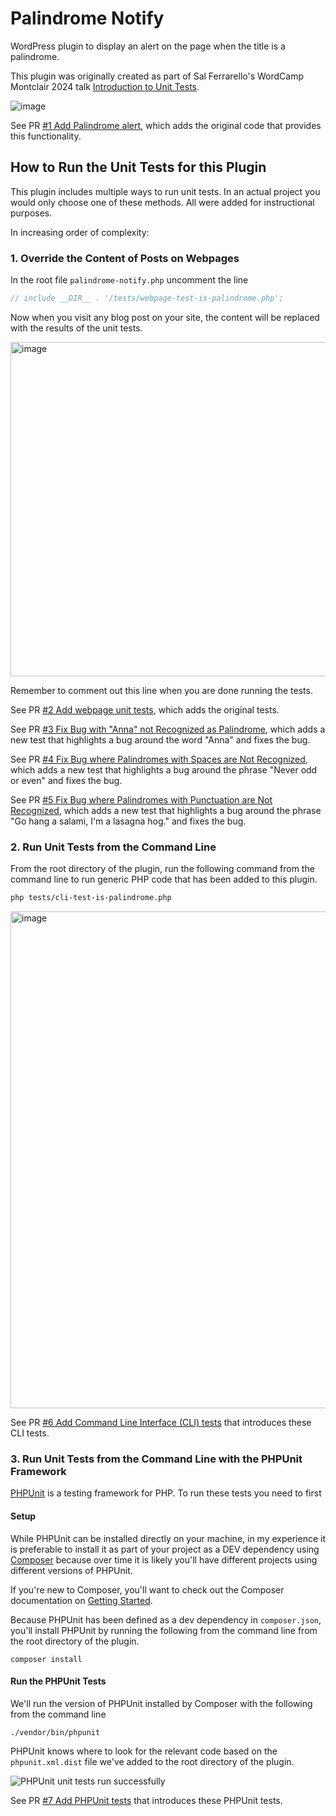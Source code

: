 # Palindrome Notify

WordPress plugin to display an alert on the page when the title is a palindrome.

This plugin was originally created as part of Sal Ferrarello's WordCamp Montclair 2024 talk [Introduction to Unit Tests](https://montclair.wordcamp.org/2024/session/introduction-to-unit-tests/).

![image](https://github.com/salcode/palindrome-notify/assets/5194588/b5753b3a-38fb-4fa2-83dd-e72a9a2db2ad)

See PR [#1 Add Palindrome alert](https://github.com/salcode/palindrome-notify/pull/1), which adds the original code that provides this functionality.

## How to Run the Unit Tests for this Plugin

This plugin includes multiple ways to run unit tests. In an actual project you would only choose one of these methods. All were added for instructional purposes.

In increasing order of complexity:

### 1. Override the Content of Posts on Webpages

In the root file `palindrome-notify.php` uncomment the line

```php
// include __DIR__ . '/tests/webpage-test-is-palindrome.php';
```

Now when you visit any blog post on your site, the content will be replaced with the results of the unit tests.

<img width="535" alt="image" src="https://github.com/salcode/palindrome-notify/assets/5194588/1389045c-cadf-4c8c-a7a9-e2a122534c2c">

Remember to comment out this line when you are done running the tests.

See PR [#2 Add webpage unit tests](https://github.com/salcode/palindrome-notify/pull/2), which adds the original tests.

See PR [#3 Fix Bug with "Anna" not Recognized as Palindrome](https://github.com/salcode/palindrome-notify/pull/3), which adds a new test that highlights a bug around the word "Anna" and fixes the bug.

See PR [#4 Fix Bug where Palindromes with Spaces are Not Recognized](https://github.com/salcode/palindrome-notify/pull/4), which adds a new test that highlights a bug around the phrase "Never odd or even" and fixes the bug.

See PR [#5 Fix Bug where Palindromes with Punctuation are Not Recognized](https://github.com/salcode/palindrome-notify/pull/5), which adds a new test that highlights a bug around the phrase "Go hang a salami, I'm a lasagna hog." and fixes the bug.

### 2. Run Unit Tests from the Command Line

From the root directory of the plugin, run the following command from the command line to run generic PHP code that has been added to this plugin.

```bash
php tests/cli-test-is-palindrome.php
```

<img width="795" alt="image" src="https://github.com/salcode/palindrome-notify/assets/5194588/739e0d4d-ceec-49ab-9da0-425fff367f40">

See PR [#6 Add Command Line Interface (CLI) tests](https://github.com/salcode/palindrome-notify/pull/6) that introduces these CLI tests.

### 3. Run Unit Tests from the Command Line with the PHPUnit Framework

[PHPUnit](https://phpunit.de/) is a testing framework for PHP. To run these tests you need to first

#### Setup

While PHPUnit can be installed directly on your machine, in my experience it is preferable to install it as part of your project as a DEV dependency using [Composer](https://getcomposer.org/) because over time it is likely you'll have different projects using different versions of PHPUnit.

If you're new to Composer, you'll want to check out the Composer documentation on [Getting Started](https://getcomposer.org/doc/00-intro.md).

Because PHPUnit has been defined as a dev dependency in `composer.json`, you'll install PHPUnit by running the following from the command line from the root directory of the plugin.

```
composer install
```

#### Run the PHPUnit Tests

We'll run the version of PHPUnit installed by Composer with the following from the command line

```
./vendor/bin/phpunit
```

PHPUnit knows where to look for the relevant code based on the `phpunit.xml.dist` file we've added to the root directory of the plugin.

![PHPUnit unit tests run successfully](https://github.com/salcode/palindrome-notify/assets/5194588/ac8929c5-4f8d-4da7-92a5-52683f50704c)

See PR [#7 Add PHPUnit tests](https://github.com/salcode/palindrome-notify/pull/7) that introduces these PHPUnit tests.
